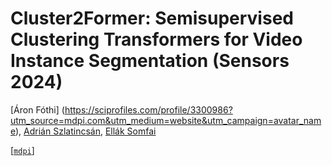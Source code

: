# Cluster2Former: Semisupervised Clustering Transformers for Video Instance Segmentation (Sensors 2024)

[Áron Fóthi] (https://sciprofiles.com/profile/3300986?utm_source=mdpi.com&utm_medium=website&utm_campaign=avatar_name), [Adrián Szlatincsán](https://sciprofiles.com/profile/3372387?utm_source=mdpi.com&utm_medium=website&utm_campaign=avatar_name), [Ellák Somfai](https://sciprofiles.com/profile/3299837?utm_source=mdpi.com&utm_medium=website&utm_campaign=avatar_name)

[[`mdpi`](https://www.mdpi.com/1424-8220/24/3/997)]

